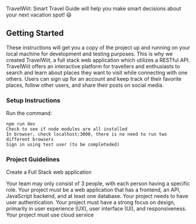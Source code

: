 TravelWiit: 
Smart Travel Guide will help you make smart decisions about your next vacation spot! :smiley:

## Getting Started
These instructions will get you a copy of the project up and running on your local machine for development and testing purposes. This is why we created TravelWiit, a full stack web application which utilizes a RESTful API. TravelWiit offers an interactive platform for travellers and enthusiasts to search and learn about places they want to visit while connecting with one others. Users can sign up for an account and keep track of their favorite places, follow other users, and share their posts on social media.

### Setup Instructions
Run the command: 
```
npm run dev
Check to see if node modules are all installed
In browser, check localhost:3000, there is no need to run two different browsers
Sign in using test user (to be completeded)
```
### Project Guidelines
Create a Full Stack web application

Your team may only consist of 3 people, with each person having a specific role.
Your project must be a web application that has a frontend, an API, JavaScript backend, and at least one database.
Your project needs to have user authentication.
Your project must have a strong focus on design, primarily in user experience (UX), user interface (UI), and responsiveness.
Your project must use cloud service


